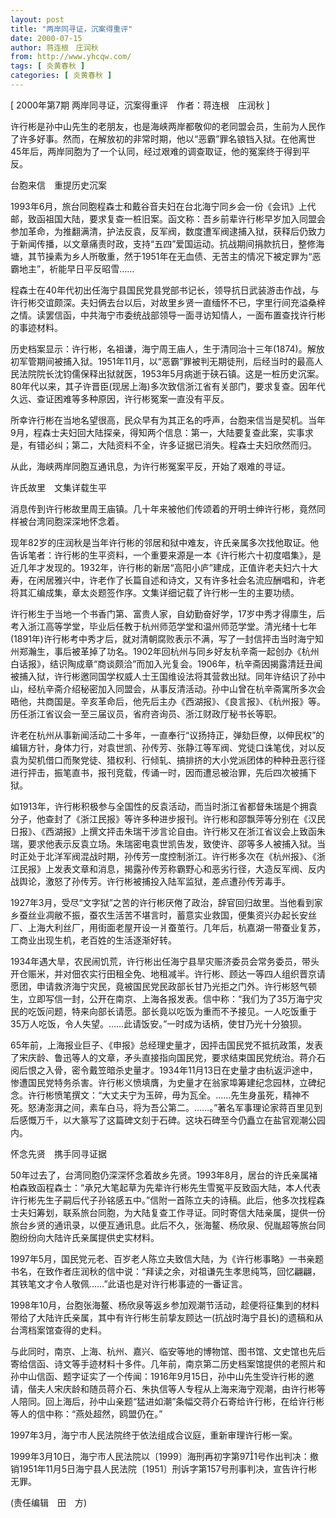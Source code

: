 ```yaml
---
layout: post
title: "两岸同寻证，沉案得重评"
date: 2000-07-15
author: 蒋连根　庄润秋
from: http://www.yhcqw.com/
tags: [ 炎黄春秋 ]
categories: [ 炎黄春秋 ]
---
```



[ 2000年第7期 两岸同寻证，沉案得重评　作者：蒋连根　庄润秋 ]


许行彬是孙中山先生的老朋友，也是海峡两岸都敬仰的老同盟会员，生前为人民作了许多好事。然而，在解放初的非常时期，他以“恶霸”罪名锒铛入狱。在他离世45年后，两岸同胞为了一个认同，经过艰难的调查取证，他的冤案终于得到平反。

台胞来信　重提历史沉案


1993年6月，旅台同胞程森士和戴谷音夫妇在台北海宁同乡会一份《会讯》上代邮，致函祖国大陆，要求复查一桩旧案。函文称：吾乡前辈许行彬早岁加入同盟会参加革命，为推翻满清，护法反袁，反军阀，数度遭军阀逮捕入狱，获释后仍致力于新闻传播，以文章痛责时政，支持“五四”爱国运动。抗战期间捐款抗日，整修海塘，其节操素为乡人所敬重，然于1951年在无血债、无苦主的情况下被定罪为“恶霸地主”，祈能早日平反昭雪……


程森士在40年代初出任海宁县国民党县党部书记长，领导抗日武装游击作战，与许行彬交谊颇深。夫妇俩去台以后，对故里乡贤一直缅怀不已，字里行间充溢桑梓之情。读罢信函，中共海宁市委统战部领导一面寻访知情人，一面布置查找许行彬的事迹材料。


历史档案显示：许行彬，名祖谦，海宁周王庙人，生于清同治十三年(1874)。解放初军管期间被捕入狱。1951年11月，以“恶霸”罪被判无期徒刑，后经当时的最高人民法院院长沈钧儒保释出狱就医，1953年5月病逝于硖石镇。这是一桩历史沉案。80年代以来，其子许晋臣(现居上海)多次致信浙江省有关部门，要求复查。因年代久远、查证困难等多种原因，许行彬冤案一直没有平反。


所幸许行彬在当地名望很高，民众早有为其正名的呼声，台胞来信当是契机。当年9月，程森士夫妇回大陆探亲，得知两个信息：第一，大陆要复查此案，实事求是，有错必纠；第二，大陆资料不全，许多证据已消失。程森士夫妇欣然而归。

从此，海峡两岸同胞互通讯息，为许行彬冤案平反，开始了艰难的寻证。

许氏故里　文集详载生平

消息传到许行彬故里周王庙镇。几十年来被他们传颂着的开明士绅许行彬，竟然同样被台湾同胞深深地怀念着。


现年82岁的庄润秋是当年许行彬的邻居和狱中难友，许氏亲属多次找他取证。他告诉笔者：许行彬的生平资料，一个重要来源是一本《许行彬六十初度唱集》，是近几年才发现的。1932年，许行彬的新居“高阳小庐”建成，正值许老夫妇六十大寿，在闲居雅兴中，许老作了长篇自述和诗文，又有许多社会名流应酬唱和，许老将其汇编成集，章太炎题签作序。文集详细记载了许行彬一生的主要功绩。


许行彬生于当地一个书香门第、富贵人家，自幼勤奋好学，17岁中秀才得廪生，后考入浙江高等学堂，毕业后任教于杭州师范学堂和温州师范学堂。清光绪十七年(1891年)许行彬考中秀才后，就对清朝腐败表示不满，写了一封信抨击当时海宁知州郑瀚生，事后被革掉了功名。1902年回杭州与同乡好友杭辛斋一起创办《杭州白话报》，结识陶成章“商谈颇洽”而加入光复会。1906年，杭辛斋因揭露清廷丑闻被捕入狱，许行彬邀同国学权威人士王国维设法将其营救出狱。同年许结识了孙中山，经杭辛斋介绍秘密加入同盟会，从事反清活动。孙中山曾在杭辛斋寓所多次会晤他，共商国是。辛亥革命后，他先后主办《西湖报》、《良言报》、《杭州报》等。历任浙江省议会一至三届议员，省府咨询员、浙江财政厅秘书长等职。


许老在杭州从事新闻活动二十多年，一直奉行“议扬持正，弹劾巨僚，以伸民权”的编辑方针，身体力行，对袁世凯、孙传芳、张静江等军阀、党徒口诛笔伐，对以反袁为契机借口而聚党徒、猎权利、行倾轧、搞排挤的大小党派团体的种种丑恶行径进行抨击，振笔直书，报刊竞载，传诵一时，因而遭忌被治罪，先后四次被捕下狱。


如1913年，许行彬积极参与全国性的反袁活动，而当时浙江省都督朱瑞是个拥袁分子，他查封了《浙江民报》等许多种进步报刊。许行彬和邵飘萍等分别在《汉民日报》、《西湖报》上撰文抨击朱瑞干涉言论自由。许行彬又在浙江省议会上致函朱瑞，要求他表示反袁立场。朱瑞密电袁世凯告发，致使许、邵等多人被捕入狱。当时正处于北洋军阀混战时期，孙传芳一度控制浙江。许行彬多次在《杭州报》、《浙江民报》上发表文章和消息，揭露孙传芳称霸野心和恶劣行径，大造反军阀、反内战舆论，激怒了孙传芳。许行彬被捕投入陆军监狱，差点遭孙传芳毒手。


1927年3月，受尽“文字狱”之苦的许行彬厌倦了政治，辞官回归故里。当他看到家乡蚕丝业凋敝不振，蚕农生活苦不堪言时，蓄意实业救国，便集资兴办起长安丝厂、上海大利丝厂，用街面老屋开设一爿蚕茧行。几年后，杭嘉湖一带蚕业复苏，工商业出现生机，老百姓的生活逐渐好转。


1934年遇大旱，农民闹饥荒，许行彬出任海宁县旱灾赈济委员会常务委员，带头开仓赈米，并对佃农实行田租全免、地租减半。许行彬、顾达一等四人组织晋京请愿团，申请救济海宁灾民，竟被国民党民政部长甘乃光拒之门外。许行彬怒气顿生，立即写信一封，公开在南京、上海各报发表。信中称：“我们为了35万海宁灾民的吃饭问题，特来向部长请愿。部长竟以吃饭为重而不予接见。一人吃饭重于35万人吃饭，令人失望。……此请饭安。”一时成为话柄，使甘乃光十分狼狈。


65年前，上海报业巨子、《申报》总经理史量才，因抨击国民党不抵抗政策，发表了宋庆龄、鲁迅等人的文章，矛头直接指向国民党，要求结束国民党统治。蒋介石阅后恨之入骨，密令戴笠暗杀史量才。1934年11月13日在史量才由杭返沪途中，惨遭国民党特务杀害。许行彬义愤填膺，为史量才在翁家埠筹建纪念园林，立碑纪念。许行彬愤笔撰文：“大丈夫宁为玉碎，毋为瓦全。……先生身虽死，精神不死。怒涛澎湃之间，素车白马，将为吾公第二。……。”著名军事理论家蒋百里见到后感慨万千，以大篆写了这篇碑文刻于石碑。这块石碑至今仍矗立在盐官观潮公园内。

怀念先贤　携手同寻证据


50年过去了，台湾同胞仍深深怀念着故乡先贤。1993年8月，居台的许氏亲属褚柏森致函程森士：“承兄大笔起草为先辈许行彬先生雪冤平反致函大陆，本人代表许行彬先生子嗣后代子孙铭感五中。”信附一首陈立夫的诗稿。此后，他多次找程森士夫妇筹划，联系旅台同胞，为大陆复查工作寻证。同时寄信大陆亲属，提供一份旅台乡贤的通讯录，以便互通讯息。此后不久，张海鳌、杨欣泉、倪胤超等旅台同胞纷纷向大陆许氏亲属提供史实材料。


1997年5月，国民党元老、百岁老人陈立夫致信大陆，为《许行彬事略》一书亲题书名，在致作者庄润秋的信中说：“拜读之余，对祖谦先生孝思纯笃，回忆翩翩，其铁笔文才令人敬佩……”此语也是对许行彬事迹的一番证言。


1998年10月，台胞张海鳌、杨欣泉等返乡参加观潮节活动，趁便将征集到的材料带给了大陆许氏亲属，其中有许行彬生前挚友顾达一(抗战时海宁县长)的遗稿和从台湾档案馆查得的史料。


与此同时，南京、上海、杭州、嘉兴、临安等地的博物馆、图书馆、文史馆也先后寄给信函、诗文等手迹材料十多件。几年前，南京第二历史档案馆提供的老照片和孙中山信函、题字证实了一个传闻：1916年9月15日，孙中山先生受许行彬的邀请，偕夫人宋庆龄和随员蒋介石、朱执信等人专程从上海来海宁观潮，由许行彬等人陪同。回上海后，孙中山亲题“猛进如潮”条幅交蒋介石寄给许行彬，在给许行彬等人的信中称：“燕处超然，鸥盟仍在。”

1997年3月，海宁市人民法院终于依法组成合议庭，重新审理许行彬一案。


1999年3月10日，海宁市人民法院以〔1999〕海刑再初字第971号作出判决：撤销1951年11月5日海宁县人民法院〔1951〕刑诉字第157号刑事判决，宣告许行彬无罪。

(责任编辑　田　方)



